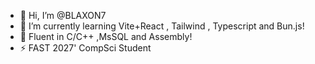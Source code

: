 - 👋 Hi, I’m @BLAXON7
- 🌱 I’m currently learning Vite+React , Tailwind , Typescript and Bun.js!
- 👀 Fluent in C/C++ ,MsSQL and Assembly!
- ⚡ FAST 2027' CompSci Student

<!---
BLAXON7/BLAXON7 is a ✨ special ✨ repository because its `README.md` (this file) appears on your GitHub profile.
You can click the Preview link to take a look at your changes.
--->
